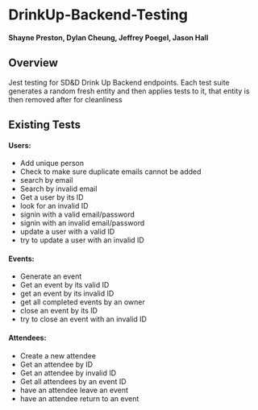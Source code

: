 # DrinkUp-Backend-Testing
#### Shayne Preston, Dylan Cheung, Jeffrey Poegel, Jason Hall

## Overview

Jest testing for SD&D Drink Up Backend endpoints. Each test suite generates a random fresh entity and then applies tests to it, that entity is then removed after for cleanliness

## Existing Tests

#### Users:

+ Add unique person
+ Check to make sure duplicate emails cannot be added
+ search by email
+ Search by invalid email
+ Get a user by its ID
+ look for an invalid ID
+ signin with a valid email/password
+ signin with an invalid email/password
+ update a user with a valid ID
+ try to update a user with an invalid ID

#### Events:

+ Generate an event
+ Get an event by its valid ID
+ get an event by its invalid ID
+ get all completed events by an owner
+ close an event by its ID
+ try to close an event with an invalid ID

#### Attendees:

+ Create a new attendee
+ Get an attendee by ID
+ Get an attendee by invalid ID
+ Get all attendees by an event ID
+ have an attendee leave an event
+ have an attendee return to an event
